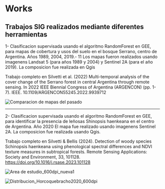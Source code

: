 # Works
## Trabajos SIG realizados mediante diferentes herramientas

1- Clasificacion supervisada usando el algoritmo RandomForest en GEE, para mapas de cobertura y usos del suelo en el bosque Serrano, centro de Argentina. Años 1989, 2004, 2019.- 11
Los mapas fueron realizados usando imagenens Landsat 5 (para años 1989 y 2004) y Sentinel 2A (para el año 2019). La composicion fue realizada en Qgis

Trabajo completo en Silvetti et al. (2022) Multi-temporal analysis of the cover change of the Serrano forest in central Argentina through remote sensing. In 2022 IEEE Biennial Congress of Argentina (ARGENCON) (pp. 1-7). IEEE. 10.1109/ARGENCON55245.2022.9939712

![Comparacion de mapas del pasado](https://github.com/user-attachments/assets/1115a7ef-a28f-4d93-90ff-13c14522acd7)


---
2- Clasificacion supervisada usando el algoritmo RandomForest en GEE, para identificar la presencia de leñosas Shinopsis haenkeana en el centro de Argentina. Año 2020
El mapa fue realizado usando imagenens Sentinel 2A. La composicion fue realizada usando Qgis.

Trabajo completo en Silvetti & Bellis (2024). Detection of woody species Schinopsis haenkeana using phenological spectral differences and NDVI texture measures in subtropical forests. Remote Sensing Applications: Society and Environment, 33, 101128. https://doi.org/10.1016/j.rsase.2023.101128

![Area de estudio_600dpi_nueva1](https://github.com/user-attachments/assets/f9a42a16-329d-42c3-86cc-bd0c74f2a5f7)

![Distribucion_Horcoquebracho2020_600dpi](https://github.com/user-attachments/assets/ac70b34c-de22-48cb-9037-60f3fdb16493)
